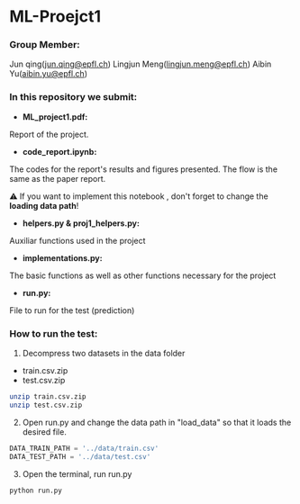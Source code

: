# ML-Proejct1

### **Group Member**: 

Jun qing(jun.qing@epfl.ch)  Lingjun Meng(lingjun.meng@epfl.ch) Aibin Yu(aibin.yu@epfl.ch)



### **In this repository we submit:** 

- **ML_project1.pdf:** 

Report of the project. 

- **code_report.ipynb:**

The codes for the report's results and figures presented. The flow is the same as the paper report.

⚠️ If you want to implement this notebook , don't forget to change the **loading data path**!

- **helpers.py & proj1_helpers.py:**

Auxiliar functions used in the project

- **implementations.py:**

The basic functions as well as other functions necessary for the project

- **run.py:**

File to run for the test (prediction)



### **How to run the test:**

1. Decompress two datasets in the data folder

- train.csv.zip
- test.csv.zip

```bash
unzip train.csv.zip
unzip test.csv.zip
```

2. Open run.py and change the data path in "load_data" so that it loads the desired file. 

```python
DATA_TRAIN_PATH = '../data/train.csv'
DATA_TEST_PATH = '../data/test.csv'
```

3. Open the terminal, run run.py

```bash
python run.py
```





